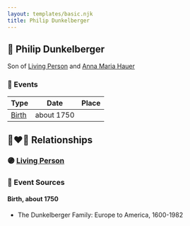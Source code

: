 ```yaml
---
layout: templates/basic.njk
title: Philip Dunkelberger
---
```

## 🔵 Philip Dunkelberger

Son of [Living Person](/people/1/13545057) and [Anna Maria Hauer](/people/2/22963774)

### 📆 Events

Type | Date | Place
------ | ------ | ------
[Birth](#event-635d653b-4cbf-42e6-b28d-9ad8ffe2cf89) | about 1750 |

## 👩‍❤️‍👨 Relationships

### 🟣 [Living Person](/people/9/95348396)

### 📰 Event Sources

#### <a id="event-635d653b-4cbf-42e6-b28d-9ad8ffe2cf89"></a> Birth, about 1750
* The Dunkelberger Family: Europe to America, 1600-1982